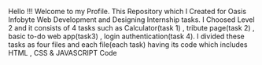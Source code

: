 Hello !!! Welcome to my Profile. This Repository which I Created for Oasis Infobyte Web Development and Designing Internship tasks. I Choosed Level 2 and it consists of 4 tasks such as Calculator(task 1) , tribute page(task 2) , basic to-do web app(task3) , login authentication(task 4). I divided these tasks as four files and each file(each task) having its code which includes HTML , CSS & JAVASCRIPT Code                     
                       
